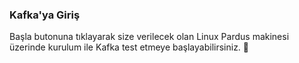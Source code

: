### Kafka'ya Giriş  
  
Başla butonuna tıklayarak size verilecek olan Linux Pardus makinesi üzerinde kurulum ile Kafka test etmeye başlayabilirsiniz. 🚀  
